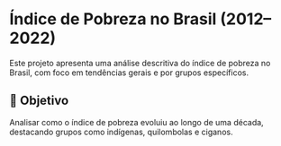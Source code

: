 # Índice de Pobreza no Brasil (2012–2022)

Este projeto apresenta uma análise descritiva do índice de pobreza no Brasil, com foco em tendências gerais e por grupos específicos.

## 🎯 Objetivo

Analisar como o índice de pobreza evoluiu ao longo de uma década, destacando grupos como indígenas, quilombolas e ciganos.

